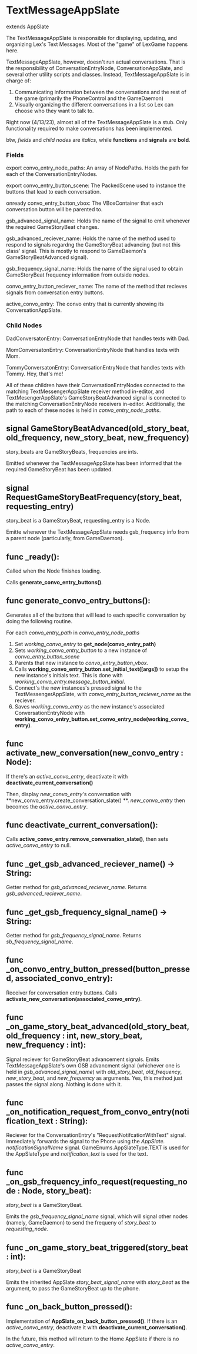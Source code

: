 # TextMessageAppSlate
extends AppSlate

The TextMessageAppSlate is responsible for displaying, updating, and organizing Lex's Text Messages. Most of the "game" of LexGame happens here.

TextMessageAppSlate, however, doesn't run actual conversations. That is the responsibility of ConversationEntryNode, ConversationAppSlate, and several other utility scripts and classes. Instead, TextMessageAppSlate is in charge of:
1. Communicating information between the conversations and the rest of the game (primarily the PhoneControl and the GameDaemon)
2. Visually organizing the different conversations in a list so Lex can choose who they want to talk to.

Right now (4/13/23), almost all of the TextMessageAppSlate is a stub. Only functionality required to make conversations has been implemented.

btw, _fields_ and _child nodes_ are _italics_, while **functions** and **signals** are **bold**.

### Fields
export convo_entry_node_paths: An array of NodePaths. Holds the path for each of the ConversationEntryNodes.

export convo_entry_button_scene: The PackedScene used to instance the buttons that lead to each conversation.

onready convo_entry_button_vbox: The VBoxContainer that each conversation button will be parented to.

gsb_advanced_signal_name: Holds the name of the signal to emit whenever the required GameStoryBeat changes.

gsb_advanced_reciever_name: Holds the name of the method used to respond to signals regardng the GameStoryBeat advancing (but not this class' signal. This is mostly to respond to GameDaemon's GameStoryBeatAdvanced signal).

gsb_frequency_signal_name: Holds the name of the signal used to obtain GameStoryBeat frequency information from outside nodes.

convo_entry_button_reciever_name: The name of the method that recieves signals from conversation entry buttons.

active_convo_entry: The convo entry that is currently showing its ConversationAppSlate.


### Child Nodes
DadConversatonEntry: ConversationEntryNode that handles texts with Dad.

MomConversatonEntry: ConversationEntryNode that handles texts with Mom.

TommyConversatonEntry: ConversationEntryNode that handles texts with Tommy. Hey, that's me!

All of these children have their ConversationEntryNodes connected to the matching TextMessengerAppSlate receiver method in-editor, and TextMesengerAppSlate's GameStoryBeatAdvanced signal is connected to the matching ConversationEntryNode receivers in-editor. Additionally, the path to each of these nodes is held in _convo_entry_node_paths_.

## signal GameStoryBeatAdvanced(old_story_beat, old_frequency, new_story_beat, new_frequency)
story_beats are GameStoryBeats, frequencies are ints.

Emitted whenever the TextMessageAppSlate has been informed that the required GameStoryBeat has been updated.

## signal RequestGameStoryBeatFrequency(story_beat, requesting_entry)
story_beat is a GameStoryBeat, requesting_entry is a Node.

Emitte whenever the TextMessageAppSlate needs gsb_frequency info from a parent node (particularly, from GameDaemon).

## func _ready():
Called when the Node finishes loading.

Calls **generate_convo_entry_buttons()**.

## func generate_convo_entry_buttons():
Generates all of the buttons that will lead to each specific conversation by doing the following routine.

For each _convo_entry_path_ in _convo_entry_node_paths_
1. Set _working_convo_entry_ to **get_node(convo_entry_path)**
2. Sets _working_convo_entry_button_ to a new instance of _convo_entry_button_scene_
3. Parents that new instance to _convo_entry_button_vbox_.
4. Calls **working_convo_entry_button.set_initial_text([args])** to setup the new instance's initials text. This is done with _working_convo_entry.message_button_initial_.
5. Connect's the new instances's pressed signal to the TextMessengerAppSlate, with _convo_entry_button_reciever_name_ as the reciever.
6. Saves _working_convo_entry_ as the new instance's associated ConversationEntryNode with **working_convo_entry_button.set_convo_entry_node(working_convo_entry)**.

## func activate_new_conversation(new_convo_entry : Node):
If there's an _active_convo_entry_, deactivate it with **deactivate_current_conversation()**

Then, display _new_convo_entry_'s conversation with **new_convo_entry.create_conversation_slate()
**. _new_convo_entry_ then becomes the _active_convo_entry_.

## func deactivate_current_conversation():
Calls **active_convo_entry.remove_conversation_slate()**, then sets _active_convo_entry_ to null.

## func _get_gsb_advanced_reciever_name() -> String:
Getter method for _gsb_advanced_reciever_name_. Returns _gsb_advanced_reciever_name_.

## func _get_gsb_frequency_signal_name() -> String:
Getter method for _gsb_frequency_signal_name_. Returns _sb_frequency_signal_name_.

## func _on_convo_entry_button_pressed(button_pressed, associated_convo_entry):
Receiver for conversation entry buttons. Calls **activate_new_conversation(associated_convo_entry)**.

## func _on_game_story_beat_advanced(old_story_beat, old_frequency : int, new_story_beat, new_frequency : int):
Signal reciever for GameStoryBeat advancement signals. Emits TextMessageAppSlate's own GSB advancment signal (whichever one is held in _gsb_advanced_signal_name_) with _old_story_beat_, _old_frequency_, _new_story_beat_, and _new_frequency_ as arguments. Yes, this method just passes the signal along. Nothing is done with it.

## func _on_notification_request_from_convo_entry(notification_text : String):
Reciever for the ConversationEntry's "RequestNotifcationWithText" signal. Immediately forwards the signal to the Phone using the _AppSlate. notificationSignalName_ signal. GameEnums.AppSlateType.TEXT is used for the AppSlateType and _notification_text_ is used for the text.

## func _on_gsb_frequency_info_request(requesting_node :  Node, story_beat):
_story_beat_ is a GameStoryBeat.

Emits the _gsb_frequency_signal_name_ signal, which will signal other nodes (namely, GameDaemon) to send the frequeny of _story_beat_ to _requesting_node_.

## func _on_game_story_beat_triggered(story_beat : int):
_story_beat_ is a GameStoryBeat

Emits the inherited AppSlate _story_beat_signal_name_ with _story_beat_ as the argument, to pass the GameStoryBeat up to the phone.

## func _on_back_button_pressed():
Implementation of **AppSlate_on_back_button_pressed()**. If there is an _active_convo_entry_, deactivate it with **deactivate_current_conversation()**.

In the future, this method will return to the Home AppSlate if there is no _active_convo_entry_.